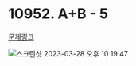 # 10952. A+B - 5

[문제링크](https://www.acmicpc.net/problem/10952)

![스크린샷 2023-03-28 오후 10 19 47](https://user-images.githubusercontent.com/125840482/228249771-e35b36f8-f3ae-4a42-bce3-6e80de7b6620.png)
